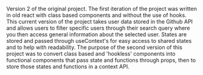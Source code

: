 Version 2 of the original project. The first iteration of the project was written in old react with class based 
components and without the use of hooks. This current version of the project takes user data stored in the Github
API and allows users to filter specific users through their search query where you then access general information 
about the selected user. States are stored and passed through useContext's for easy access to shared states and to 
help with readability. The purpose of the second version of this project was to convert class based and 'hookless' 
components into functional components that pass state and functions through props, then to store those states and 
functions in a context API.
